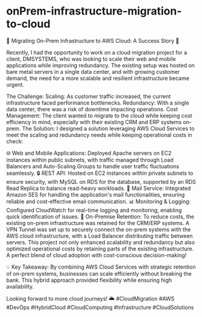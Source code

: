 # onPrem-infrastructure-migration-to-cloud
🚀 Migrating On-Prem Infrastructure to AWS Cloud: A Success Story 🚀

Recently, I had the opportunity to work on a cloud migration project for a client, DMSYSTEMS, who was looking to scale their web and mobile applications while improving redundancy. The existing setup was hosted on bare metal servers in a single data center, and with growing customer demand, the need for a more scalable and resilient infrastructure became urgent.

The Challenge:
Scaling: As customer traffic increased, the current infrastructure faced performance bottlenecks.
Redundancy: With a single data center, there was a risk of downtime impacting operations.
Cost Management: The client wanted to migrate to the cloud while keeping cost efficiency in mind, especially with their existing CRM and ERP systems on-prem.
The Solution:
I designed a solution leveraging AWS Cloud Services to meet the scaling and redundancy needs while keeping operational costs in check:

🌐 Web and Mobile Applications: Deployed Apache servers on EC2 instances within public subnets, with traffic managed through Load Balancers and Auto-Scaling Groups to handle user traffic fluctuations seamlessly.
🔒 REST API: Hosted on EC2 instances within private subnets to ensure security, with MySQL on RDS for the database, supported by an RDS Read Replica to balance read-heavy workloads.
📧 Mail Service: Integrated Amazon SES for handling the application's mail functionalities, ensuring reliable and cost-effective email communication.
📊 Monitoring & Logging: Configured CloudWatch for real-time logging and monitoring, enabling quick identification of issues.
👥 On-Premise Retention: To reduce costs, the existing on-prem infrastructure was retained for the CRM/ERP systems. A VPN Tunnel was set up to securely connect the on-prem systems with the AWS cloud infrastructure, with a Load Balancer distributing traffic between servers.
This project not only enhanced scalability and redundancy but also optimized operational costs by retaining parts of the existing infrastructure. A perfect blend of cloud adoption with cost-conscious decision-making!

💡 Key Takeaway: By combining AWS Cloud Services with strategic retention of on-prem systems, businesses can scale efficiently without breaking the bank. This hybrid approach provided flexibility while ensuring high availability.

Looking forward to more cloud journeys! 🌥️ #CloudMigration #AWS #DevOps #HybridCloud #CloudComputing #Infrastructure #CloudSolutions
